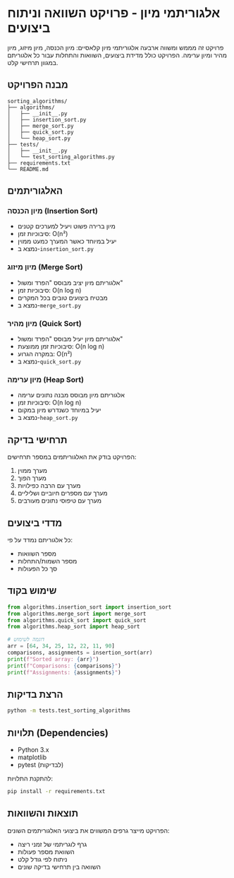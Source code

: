 # אלגוריתמי מיון - פרויקט השוואה וניתוח ביצועים

פרויקט זה מממש ומשווה ארבעה אלגוריתמי מיון קלאסיים: מיון הכנסה, מיון מיזוג, מיון מהיר ומיון ערימה. הפרויקט כולל מדידת ביצועים, השוואות והתחלות עבור כל אלגוריתם במגוון תרחישי קלט.

## מבנה הפרויקט

```
sorting_algorithms/
├── algorithms/
│   ├── __init__.py
│   ├── insertion_sort.py
│   ├── merge_sort.py
│   ├── quick_sort.py
│   └── heap_sort.py
├── tests/
│   ├── __init__.py
│   └── test_sorting_algorithms.py
├── requirements.txt
└── README.md
```

## האלגוריתמים

### מיון הכנסה (Insertion Sort)
- מיון ברירה פשוט ויעיל למערכים קטנים
- סיבוכיות זמן: O(n²)
- יעיל במיוחד כאשר המערך כמעט ממוין
- נמצא ב-`insertion_sort.py`

### מיון מיזוג (Merge Sort)
- אלגוריתם מיון יציב מבוסס "הפרד ומשול"
- סיבוכיות זמן: O(n log n)
- מבטיח ביצועים טובים בכל המקרים
- נמצא ב-`merge_sort.py`

### מיון מהיר (Quick Sort)
- אלגוריתם מיון יעיל מבוסס "הפרד ומשול"
- סיבוכיות זמן ממוצעת: O(n log n)
- במקרה הגרוע: O(n²)
- נמצא ב-`quick_sort.py`

### מיון ערימה (Heap Sort)
- אלגוריתם מיון מבוסס מבנה נתונים ערימה
- סיבוכיות זמן: O(n log n)
- יעיל במיוחד כשנדרש מיון במקום
- נמצא ב-`heap_sort.py`

## תרחישי בדיקה

הפרויקט בודק את האלגוריתמים במספר תרחישים:
1. מערך ממוין
2. מערך הפוך
3. מערך עם הרבה כפילויות
4. מערך עם מספרים חיוביים ושליליים
5. מערך עם טיפוסי נתונים מעורבים

## מדדי ביצועים

כל אלגוריתם נמדד על פי:
- מספר השוואות
- מספר השמות/התחלות
- סך כל הפעולות

## שימוש בקוד

```python
from algorithms.insertion_sort import insertion_sort
from algorithms.merge_sort import merge_sort
from algorithms.quick_sort import quick_sort
from algorithms.heap_sort import heap_sort

# דוגמה לשימוש
arr = [64, 34, 25, 12, 22, 11, 90]
comparisons, assignments = insertion_sort(arr)
print(f"Sorted array: {arr}")
print(f"Comparisons: {comparisons}")
print(f"Assignments: {assignments}")
```

## הרצת בדיקות

```bash
python -m tests.test_sorting_algorithms
```

## תלויות (Dependencies)

- Python 3.x
- matplotlib
- pytest (לבדיקות)

להתקנת התלויות:
```bash
pip install -r requirements.txt
```

## תוצאות והשוואות

הפרויקט מייצר גרפים המשווים את ביצועי האלגוריתמים השונים:
- גרף לוגריתמי של זמני ריצה
- השוואת מספר פעולות
- ניתוח לפי גודל קלט
- השוואה בין תרחישי בדיקה שונים